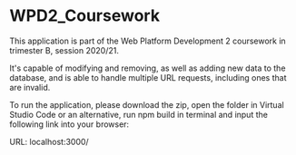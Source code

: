 # WPD2_Coursework

This application is part of the Web Platform Development 2 coursework in trimester B, session 2020/21. 

It's capable of modifying and removing, as well as adding new data to the database, and is able to handle multiple URL requests, including ones that are invalid. 

To run the application, please download the zip, open the folder in Virtual Studio Code or an alternative, run npm build in terminal and input the following link into your browser: 

URL: localhost:3000/